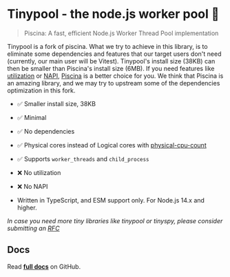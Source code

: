 
# Tinypool - the node.js worker pool 🧵

> Piscina: A fast, efficient Node.js Worker Thread Pool implementation

Tinypool is a fork of piscina. What we try to achieve in this library, is to eliminate some dependencies and features that our target users don't need (currently, our main user will be Vitest). Tinypool's install size (38KB) can then be smaller than Piscina's install size (6MB). If you need features like [utilization](https://github.com/piscinajs/piscina#property-utilization-readonly) or [NAPI](https://github.com/piscinajs/piscina#thread-priority-on-linux-systems), [Piscina](https://github.com/piscinajs/piscina) is a better choice for you. We think that Piscina is an amazing library, and we may try to upstream some of the dependencies optimization in this fork.

- ✅ Smaller install size, 38KB
- ✅ Minimal
- ✅ No dependencies
- ✅ Physical cores instead of Logical cores with [physical-cpu-count](https://www.npmjs.com/package/physical-cpu-count)
- ✅ Supports `worker_threads` and `child_process`
- ❌ No utilization
- ❌ No NAPI

- Written in TypeScript, and ESM support only. For Node.js 14.x and higher.

_In case you need more tiny libraries like tinypool or tinyspy, please consider submitting an [RFC](https://github.com/tinylibs/rfcs)_

## Docs
Read **[full docs](https://github.com/tinylibs/tinypool#readme)** on GitHub.
